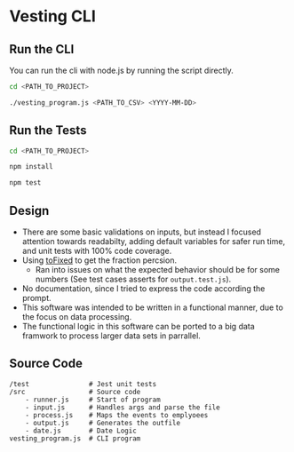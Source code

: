 # Vesting CLI

## Run the CLI

You can run the cli with node.js by running the script directly.

```bash
cd <PATH_TO_PROJECT>

./vesting_program.js <PATH_TO_CSV> <YYYY-MM-DD>
```

## Run the Tests

```bash
cd <PATH_TO_PROJECT>

npm install

npm test
```

## Design

- There are some basic validations on inputs, but instead I focused attention towards readabilty, adding default variables for safer run time, and unit tests with 100% code coverage.
- Using [toFixed](https://developer.mozilla.org/en-US/docs/Web/JavaScript/Reference/Global_Objects/Number/toFixed) to get the fraction percsion.
    - Ran into issues on what the expected behavior should be for some numbers (See test cases asserts for `output.test.js`).
- No documentation, since I tried to express the code according the prompt.
- This software was intended to be written in a functional manner, due to the focus on data processing.
- The functional logic in this software can be ported to a big data framwork to process larger data sets in parrallel.

## Source Code

```
/test               # Jest unit tests
/src                # Source code
    - runner.js     # Start of program
    - input.js      # Handles args and parse the file
    - process.js    # Maps the events to emplyoees
    - output.js     # Generates the outfile
    - date.js       # Date Logic
vesting_program.js  # CLI program
```
